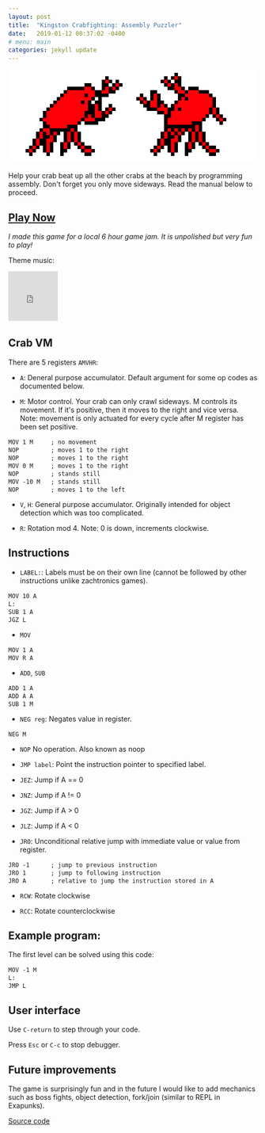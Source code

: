```yaml
---
layout: post
title:  "Kingston Crabfighting: Assembly Puzzler"
date:   2019-01-12 00:37:02 -0400
# menu: main
categories: jekyll update
---
```


![gif](/static/crabs/gif.gif)

Help your crab beat up all the other crabs at the beach by programming assembly. Don't forget you only move sideways. Read the manual below to proceed.

## <a href="/static/crabs/index.html" target="_blank">Play Now</a>

*I made this game for a local 6 hour game jam. It is unpolished but very fun to play!*

Theme music:

<iframe width="100" height="100" src="https://www.youtube-nocookie.com/embed/gzVb5nYlKzk" frameborder="0" allow="accelerometer; autoplay; encrypted-media; gyroscope; picture-in-picture" allowfullscreen></iframe>

## Crab VM

There are 5 registers `AMVHR`:

* `A`:  Deneral purpose accumulator. Default argument for some op codes as documented below.

* `M`: Motor control. Your crab can only crawl sideways. M controls its movement. If it's positive, then it moves to the right and vice versa. Note: movement is only actuated for every cycle after M register has been set positive.

```
MOV 1 M     ; no movement
NOP         ; moves 1 to the right
NOP         ; moves 1 to the right
MOV 0 M     ; moves 1 to the right
NOP         ; stands still
MOV -10 M   ; stands still
NOP         ; moves 1 to the left
```

* `V`, `H`:  General purpose accumulator. Originally intended for object detection which was too complicated.

* `R`: Rotation mod 4. Note: 0 is down, increments clockwise.

## Instructions

* `LABEL:`: Labels must be on their own line (cannot be followed by other instructions unlike zachtronics games).

```
MOV 10 A
L:
SUB 1 A
JGZ L
```

* `MOV`

```
MOV 1 A
MOV R A
```

* `ADD`, `SUB`

```
ADD 1 A
ADD A A
SUB 1 M
```

* `NEG reg`: Negates value in register.

```
NEG M
```

* `NOP` No operation. Also known as noop

* `JMP label`: Point the instruction pointer to specified label.

* `JEZ`: Jump if A == 0

* `JNZ`: Jump if A != 0

* `JGZ`: Jump if A > 0

* `JLZ`: Jump if A < 0

* `JRO`: Unconditional relative jump with immediate value or value from register.

```
JRO -1      ; jump to previous instruction
JRO 1       ; jump to following instruction
JRO A       ; relative to jump the instruction stored in A
```

* `RCW`: Rotate clockwise

* `RCC`: Rotate counterclockwise


## Example program:

The first level can be solved using this code:

```
MOV -1 M
L:
JMP L
```

## User interface

Use `C-return` to step through your code.

Press `Esc` or `C-c` to stop debugger.

## Future improvements

The game is surprisingly fun and in the future I would like to add mechanics such as boss fights, object detection, fork/join (similar to REPL in Exapunks).

[Source code](https://github.com/rickyhan/crabs)
